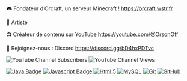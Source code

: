 🎮  Fondateur d’Orcraft, un serveur Minecraft ! https://orcraft.wstr.fr

🎵 Artiste 

📺  Créateur de contenu sur YouTube https://youtube.com/@OrsonOff

🔗  Rejoignez-nous : Discord https://discord.gg/bD4hxPDTvc

![YouTube Channel Subscribers](https://img.shields.io/youtube/channel/subscribers/UCzdSM07jK-9ceXqelxaRl_A?label=Abonn%C3%A9e) ![YouTube Channel Views](https://img.shields.io/youtube/channel/views/UCzdSM07jK-9ceXqelxaRl_A?label=Vues)

[![Java Badge](https://img.shields.io/badge/Java-ED8B00?style=for-the-badge&logo=java&logoColor=white)](#)
[![Javascript Badge](https://img.shields.io/badge/JavaScript-F7DF1E?style=for-the-badge&logo=javascript&logoColor=black)](#)
[![Html 5](https://img.shields.io/badge/Html5-ED8B00.svg?style=for-the-badge&logo=html5&logoColor=white)](#)
[![MySQL](https://img.shields.io/badge/mysql-%2300f.svg?style=for-the-badge&logo=mysql&logoColor=white)](#)
[![Git](https://img.shields.io/badge/git-%23F05033.svg?style=for-the-badge&logo=git&logoColor=white)](https://git-scm.com/)
[![GitHub](https://img.shields.io/badge/github-%23121011.svg?style=for-the-badge&logo=github&logoColor=white)](https://github.com)
